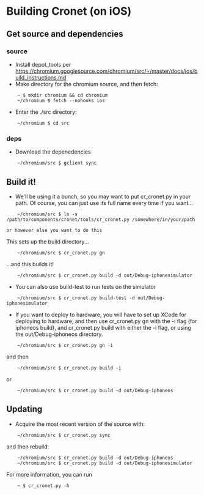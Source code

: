 # Building Cronet (on iOS)

## Get source and dependencies
### source
- Install depot_tools per https://chromium.googlesource.com/chromium/src/+/master/docs/ios/build_instructions.md
- Make directory for the chromium source, and then fetch:
```
    ~ $ mkdir chromium && cd chromium
    ~/chromium $ fetch --nohooks ios
```

- Enter the ./src directory:
```
    ~/chromium $ cd src
```
### deps
- Download the depenedencies
```
    ~/chromium/src $ gclient sync
```

## Build it!

- We'll be using it a bunch, so you may want to put cr_cronet.py in your path.  Of course, you can just use its full name every time if you want...
```
    ~/chromium/src $ ln -s /path/to/components/cronet/tools/cr_cronet.py /somewhere/in/your/path
```

    or however else you want to do this

This sets up the build directory...
```
    ~/chromium/src $ cr_cronet.py gn
```
...and this builds it!
```
    ~/chromium/src $ cr_cronet.py build -d out/Debug-iphonesimulator
```

- You can also use build-test to run tests on the simulator
```
    ~/chromium/src $ cr_cronet.py build-test -d out/Debug-iphonesimulator
```

- If you want to deploy to hardware, you will have to set up XCode for deploying to hardware, and then use cr_cronet.py gn with the -i flag (for iphoneos build), and cr_cronet.py build with either the -i flag, or using the out/Debug-iphoneos directory.
```
    ~/chromium/src $ cr_cronet.py gn -i
```
and then
```
    ~/chromium/src $ cr_cronet.py build -i
```
or
```
    ~/chromium/src $ cr_cronet.py build -d out/Debug-iphoneos
```

## Updating

- Acquire the most recent version of the source with:
```
    ~/chromium/src $ cr_cronet.py sync
```
and then rebuild:
```
    ~/chromium/src $ cr_cronet.py build -d out/Debug-iphoneos
    ~/chromium/src $ cr_cronet.py build -d out/Debug-iphonesimulator
```

For more information, you can run
```
    ~ $ cr_cronet.py -h
```

